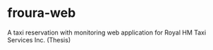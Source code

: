 # froura-web
A taxi reservation with monitoring web application for Royal HM Taxi Services Inc. (Thesis)

